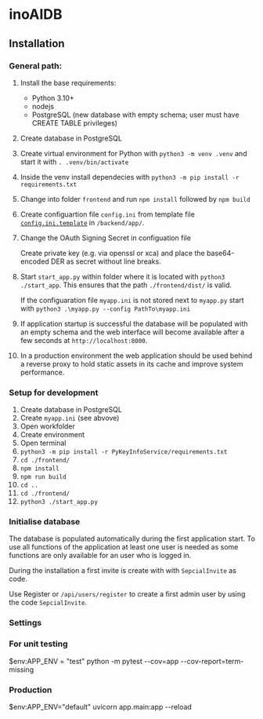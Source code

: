 # inoAIDB



## Installation

### General path:

1. Install the base requirements:
    * Python 3.10+
    * nodejs
    * PostgreSQL (new database with empty schema; user must have CREATE TABLE privileges)
1. Create database in PostgreSQL
1. Create virtual environment for Python with `python3 -m venv .venv` and start it with `. .venv/bin/activate`
1. Inside the venv install dependecies with `python3 -m pip install -r requirements.txt`
1. Change into folder `frontend` and run `npm install` followed by `npm build`
1. Create configuartion file `config.ini` from template file [`config.ini.template`](/backend/app/config.ini.template) in `/backend/app/`.
1. Change the OAuth Signing Secret in configuation file

    Create private key (e.g. via openssl or xca) and place the base64-encoded DER as secret without line breaks.
1. Start `start_app.py` within folder where it is located with `python3 ./start_app`. This ensures that the path `./frontend/dist/` is valid.

    If the configuaration file `myapp.ini` is not stored next to `myapp.py` start with `python3 .\myapp.py --config PathTo\myapp.ini`
1. If application startup is successful the database will be populated with an empty schema and the web interface will become available after a few seconds at `http://localhost:8000`.
1. In a production environment the web application should be used behind a reverse proxy to hold static assets in its cache and improve system performance.

### Setup for development

1. Create database in PostgreSQL
1. Create `myapp.ini` (see abvove)
1. Open workfolder
1. Create environment
1. Open terminal
1. `python3 -m pip install -r PyKeyInfoService/requirements.txt`
1. `cd ./frontend/`
1. `npm install`
1. `npm run build`
1. `cd ..`
1. `cd ./frontend/`
1. `python3 ./start_app.py`

### Initialise database

The database is populated automatically during the first application start. To use all functions of the application at least one user is needed as some functions are only available for an user who is logged in.

During the installation a first invite is create with with `SepcialInvite` as code.

Use Register or `/api/users/register` to create a first admin user by using the code `SepcialInvite`.


### Settings

### For unit testing

$env:APP_ENV = "test"
python -m pytest --cov=app --cov-report=term-missing

### Production

$env:APP_ENV="default"
uvicorn app.main:app --reload
